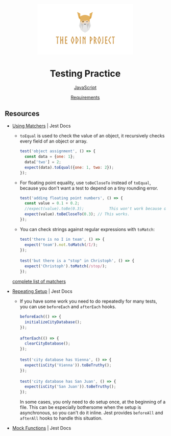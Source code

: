 <div align="center">
<a href="https://theodinproject.com/"><img src="https://github.com/yousefelassal/odin-recipes/blob/main/images/top%20logo.png?raw=true" width="300px" height="auto"></a>
<h1>Testing Practice</h1>
<p><a href="https://www.theodinproject.com/paths/full-stack-javascript/courses/javascript">JavaScript</a></p>
<p><a href="https://www.theodinproject.com/lessons/node-path-javascript-testing-practice">Requirements</a></p>

</div>

## Resources
- [Using Matchers](https://jestjs.io/docs/using-matchers) | Jest Docs

  - `toEqual` is used to check the value of an object, it recursively checks every field of an object or array.
    ```js
    test('object assignment', () => {
      const data = {one: 1};
      data['two'] = 2;
      expect(data).toEqual({one: 1, two: 2});
    });
    ```

  - For floating point equality, use `toBeCloseTo` instead of `toEqual`, because you don't want a test to depend on a tiny rounding error.
    ```js
    test('adding floating point numbers', () => {
      const value = 0.1 + 0.2;
      //expect(value).toBe(0.3);           This won't work because of rounding error
      expect(value).toBeCloseTo(0.3); // This works.
    });
    ```

  - You can check strings against regular expressions with `toMatch`:
    ```js
    test('there is no I in team', () => {
      expect('team').not.toMatch(/I/);
    });
    
    test('but there is a "stop" in Christoph', () => {
      expect('Christoph').toMatch(/stop/);
    });
    ```

  [complete list of matchers](https://jestjs.io/docs/expect)

- [Repeating Setup](https://jestjs.io/docs/setup-teardown) | Jest Docs

  - If you have some work you need to do repeatedly for many tests, you can use `beforeEach` and `afterEach` hooks.

    ```js
    beforeEach(() => {
      initializeCityDatabase();
    });
    
    afterEach(() => {
      clearCityDatabase();
    });
    
    test('city database has Vienna', () => {
      expect(isCity('Vienna')).toBeTruthy();
    });
    
    test('city database has San Juan', () => {
      expect(isCity('San Juan')).toBeTruthy();
    });
    ```
    In some cases, you only need to do setup once, at the beginning of a file. This can be especially bothersome when the setup is asynchronous, so you can't do it inline. Jest provides `beforeAll` and `afterAll` hooks to handle this situation.

- [Mock Functions](https://jestjs.io/docs/mock-functions) | Jest Docs
